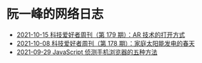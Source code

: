 # 阮一峰的网络日志


* [2021-10-15  科技爱好者周刊（第 179 期）：AR 技术的打开方式](http://www.ruanyifeng.com/blog/2021/10/weekly-issue-179.html)
* [2021-10-08  科技爱好者周刊（第 178 期）：家庭太阳能发电的春天](http://www.ruanyifeng.com/blog/2021/10/weekly-issue-178.html)
* [2021-09-29  JavaScript 侦测手机浏览器的五种方法](http://www.ruanyifeng.com/blog/2021/09/detecting-mobile-browser.html)